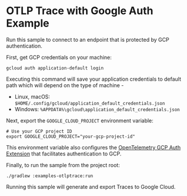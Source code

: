 # OTLP Trace with Google Auth Example

Run this sample to connect to an endpoint that is protected by GCP authentication.

First, get GCP credentials on your machine:

```shell
gcloud auth application-default login
```
Executing this command will save your application credentials to default path which will depend on the type of machine -
 - Linux, macOS: `$HOME/.config/gcloud/application_default_credentials.json`
 - Windows: `%APPDATA%\gcloud\application_default_credentials.json`

Next, export the `GOOGLE_CLOUD_PROJECT` environment variable:
```shell
# Use your GCP project ID
export GOOGLE_CLOUD_PROJECT="your-gcp-project-id"
```
This environment variable also configures the [OpenTelemetry GCP Auth Extension](https://github.com/open-telemetry/opentelemetry-java-contrib/tree/main/gcp-auth-extension) that facilitates authentication to GCP.

Finally, to run the sample from the project root:

```
./gradlew :examples-otlptrace:run
```

Running this sample will generate and export Traces to Google Cloud.
